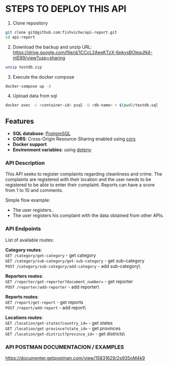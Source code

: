 # STEPS TO DEPLOY THIS API

1. Clone repository
```bash
git clone git@github.com:fishviche/api-report.git
cd api-report
```
2. Download the backup and unzip
URL: https://drive.google.com/file/d/1CCcL2AeeKTzX-6pkysBOleqJN4-ntE89/view?usp=sharing
```bash
unzip testdb.zip
```

3. Execute the docker compose
```bash
docker-compose up -d
```

4. Upload data from sql
```bash
docker exec -i <container-id> psql -U <db-name> < $(pwd)/testdb.sql
```

## Features

- **SQL database**: [PostgreSQL](https://www.postgresql.org/)
- **CORS**: Cross-Origin Resource-Sharing enabled using [cors](https://github.com/expressjs/cors)
- **Docker support**
- **Environment variables**: using [dotenv](https://github.com/motdotla/dotenv)  

### **API Description**

This API seeks to register complaints regarding cleanliness and crime. The complaints are registered with their location and the user needs to be registered to be able to enter their complaint. Reports can have a score from 1 to 10 and comments.

Simple flow example:

- The user registers..
- The user registers his complaint with the data obtained from other APIs.

### **API Endpoints**

List of available routes:

**Category routes**:\
`GET /category/get-category` - get category\
`GET /category/sub-category/get-sub-category` - get sub-category\
`POST /category/sub-category/add-category` - add sub-category\

**Reporters routes**:\
`GET /reporter/get-reporter?document_number=` - get reporter\
`POST /reporter/add-reporter` - add reporter\

**Reports routes**:\
`GET /report/get-report` - get reports\
`POST /report/add-report` - add report\

**Locations routes**:\
`GET /location/get-states?country_id=` - get states\
`GET /location/get-province?state_id=` - get provinces\
`GET /location/get-district?province_id=` - get districts\

### **API POSTMAN DOCUMENTACION / EXAMPLES**

https://documenter.getpostman.com/view/15831629/2s935oM4k9